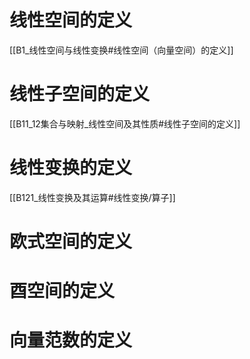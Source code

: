 # 线性空间的定义

[[B1_线性空间与线性变换#线性空间（向量空间）的定义]]

# 线性子空间的定义

[[B11_12集合与映射_线性空间及其性质#线性子空间的定义]]

# 线性变换的定义

[[B121_线性变换及其运算#线性变换/算子]]

# 欧式空间的定义

# 酉空间的定义

# 向量范数的定义